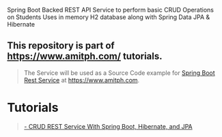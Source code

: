 Spring Boot Backed REST API Service to perform basic CRUD Operations on Students
Uses in memory H2 database along with Spring Data JPA & Hibernate

## This repository is part of https://www.amitph.com/ tutorials.
> The Service will be used as a Source Code example for [Spring Boot Rest Service](https://www.amitph.com/spring-boot-rest-service/) at https://www.amitph.com.

# Tutorials
> [- CRUD REST Service With Spring Boot, Hibernate, and JPA](https://www.amitph.com/spring-boot-crud-hibernate-jpa/)



